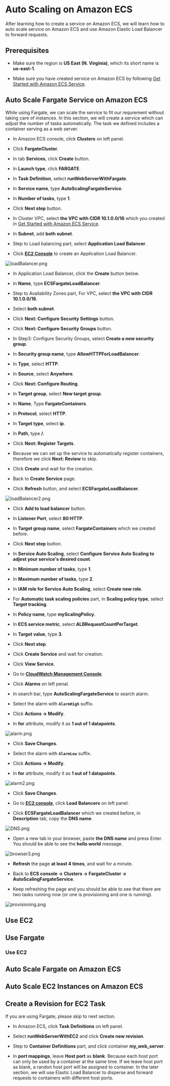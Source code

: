 # Auto Scaling on Amazon ECS

After learning how to create a service on Amazon ECS, we will learn how to auto scale service on Amazon ECS and use Amazon Elastic Load Balancer to forward requests.

## Prerequisites
* Make sure the region is **US East (N. Virginia)**, which its short name is **us-east-1**.

* Make sure you have created service on Amazon ECS by following [Get Started with Amazon ECS Service](../202-Get-Started-with-Amazon-ECS-Service/README.md).

## Auto Scale Fargate Service on Amazon ECS
While using Fargate, we can scale the service to fit our requrement without taking care of instances. In this section, we will create a service which can adjust the number of tasks automatically. The task we defined includes a container serving as a web server.

* In Amazon ECS console, click **Clusters** on left panel. 

* Click **FargateCluster**.

* In tab **Services**, click **Create** button.

* In **Launch type**, click **FARGATE**.

* In **Task Definition**, select **runWebServerWithFargate**.

* In **Service name**, type **AutoScalingFargateService**.

* In **Number of tasks**, type **1**.

* Click **Next step** button.

* In Cluster VPC, select **the VPC with CIDR 10.1.0.0/16** which you created in [Get Started with Amazon ECS Service](../202-Get-Started-with-Amazon-ECS-Service/README.md).

* In **Subnet**, add **both subnet**.

* Step to Load balancing part, select **Application Load Balancer**.

* Click [**EC2 Console**](https://us-east-1.console.aws.amazon.com/ec2/v2/home?region=us-east-1#SelectCreateELBWizard:) to create an Application Load Balancer.

![loadBalancer.png](../images/loadBalancer.png)

* In Application Load Balancer, click the **Create** button below.

* In **Name**, type **ECSFargateLoadBalancer**.

* Step to Availability Zones part, For VPC, select **the VPC with CIDR 10.1.0.0/16**.

* Select **both subnet**.

* Click **Next: Configure Security Settings** button.

* Click **Next: Configure Security Groups** button.

* In Step3: Configure Security Groups, select **Create a new security group**.

* In **Security group name**, type **AllowHTTPForLoadBalancer**.

* In **Type**, select **HTTP**.

* In **Source**, select **Anywhere**.

* Click **Next: Configure Routing**.

* In **Target group**, select **New target group**.

* In **Name**, Type **FargateContainers**.

* In **Protocol**, select **HTTP**.

* In **Target type**, select **ip**.

* In **Path**, type **/**.

* Click **Next: Register Targets**.

* Because we can set up the service to automatically register containers, therefore we click **Next: Review** to skip.

* Click **Create** and wait for the creation.

* Back to **Create Service** page.

* Click **Refresh** button, and select **ECSFargateLoadBalancer**.

![loadBalancer2.png](../images/loadBalancer2.png)

* Click **Add to load balancer** button.

* In **Listener Port**, select **80:HTTP**.

* In **Target group name**, select **FargateContainers** which we created before.

* Click **Next step** button.

* In **Service Auto Scaling**, select **Configure Service Auto Scaling to adjest your service's desired count**.

* In **Minimum number of tasks**, type **1**.

* In **Maximum number of tasks**, type **2**.

* In **IAM role for Service Auto Scaling**, select **Create new role**.

* For **Automatic task scaling policies** part, in **Scaling policy type**, select **Target tracking**.

* In **Policy name**, type **myScalingPolicy**.

* In **ECS service metric**, select **ALBRequestCountPerTarget**.

* In **Target value**, type **3**.

* Click **Next step**.

* Click **Create Service** and wait for creation.

* Click **View Service**.

* Go to [**CloudWatch Management Console**](https://console.aws.amazon.com/cloudwatch/home?region=us-east-1#dashboard:).

* Click **Alarms** on left penal.

* In search bar, type **AutoScalingFargateService** to search alarm.

* Select the alarm with **`AlarmHigh`** suffix.

* Click **Actions -> Modify**.

* In **for** attribute, modify it as **1 out of 1 datapoints**.

![alarm.png](../images/alarm.png)

* Click **Save Changes**.

* Select the alarm with **`AlarmLow`** suffix.

* Click **Actions -> Modify**.

* In **for** attribute, modify it as **1 out of 1 datapoints**.

![alarm2.png](../images/alarm2.png)

* Click **Save Changes**.

* Go to [**EC2 console**](https://console.aws.amazon.com/ec2/v2/home?region=us-east-1), click **Load Balancers** on left panel.

* Click **ECSFargateLoadBalancer** which we created before, in **Description** tab, copy the **DNS name**.

![DNS.png](../images/DNS.png)

* Open a new tab in your browser, paste **the DNS name** and press Enter. You should be able to see the **hello world** message.

![browser3.png](../images/browser3.png) 

* **Refresh** the page **at least 4 times**, and wait for a minute.

* Back to **ECS console -> Clusters -> FargateCluster -> AutoScalingFargateService**.

* Keep refreshing the page and you should be able to see that there are two tasks running now (or one is provisioning and one is running).

![provisioning.png](../images/provisioning.png)


## Use EC2

## Use Fargate

### Use EC2

## Auto Scale Fargate on Amazon ECS

## Auto Scale EC2 Instances on Amazon ECS

## Create a Revision for EC2 Task
If you are using Fargate, please skip to next section. 

* In Amazon ECS, click **Task Definitions** on left panel.

* Select **runWebServerWithEC2** and click **Create new revision**.

* Step to **Container Definitions** part, and click container **my_web_server**.

* In **port mappings**, leave **Host port** as **blank**. Because each host port can only be used by a container at the same time. If we leave host port as blank, a randon host port will be assigned to container. In the later section, we will use Elastic Load Balancer to disperse and forward requests to containers with different host ports.